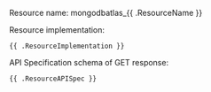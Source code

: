 Resource name: mongodbatlas_{{ .ResourceName }} 

Resource implementation:
```
{{ .ResourceImplementation }} 
```

API Specification schema of GET response:
```
{{ .ResourceAPISpec }}
```
